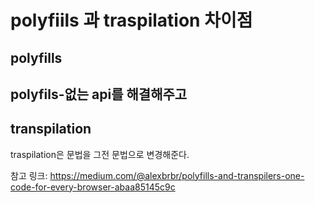 # polyfiils 과 traspilation 차이점

## polyfills
polyfils-없는 api를 해결해주고
---------------------
## transpilation
traspilation은 문법을 그전 문법으로 변경해준다.


참고 링크: <https://medium.com/@alexbrbr/polyfills-and-transpilers-one-code-for-every-browser-abaa85145c9c>
